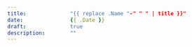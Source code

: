 ```yaml
---
title:              "{{ replace .Name "-" " " | title }}"
date:               {{ .Date }}
draft:              true
description:        ""
---
```


